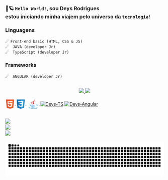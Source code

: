 ### 🚀🪐 `Hello World!`, sou Deys Rodrigues <br> estou iniciando minha viajem pelo universo da `tecnologia`! 

### Linguagens 

☄ `Front-end basic (HTML, CSS & JS)` <br>
☄  ` JAVA (developer Jr)` <br>
☄ ` TypeScript (developer Jr)` <br>
 ### Frameworks 
☄ ` ANGULAR (developer Jr)` 

##
<div align="center">
  
  <a href="https://github.com/deysrodrigues">
  <img height="150em" src="https://github-readme-stats.vercel.app/api?username=deysrodrigues&show_icons=true&theme=midnight-purple&include_all_commits=true&count_private=true"/>
  <img height="150em" src="https://github-readme-stats.vercel.app/api/top-langs/?username=deysrodrigues&layout=compact&langs_count=7&theme=midnight-purple"/> 
  
</div>

<div style="display: inline_block"><br>

  <img align="center" alt="Deys-HTML" height="30" width="30" src="https://raw.githubusercontent.com/devicons/devicon/master/icons/html5/html5-original.svg">
  <img align="center" alt="Deys-CSS" height="30" width="30" src="https://raw.githubusercontent.com/devicons/devicon/master/icons/css3/css3-original.svg">
  <img align="center" alt="Deys-JAVA" height="30" width="40" src="https://raw.githubusercontent.com/devicons/devicon/master/icons/java/java-original.svg">
  <img align="center" alt="Deys-TS" height="30" width="30" src="https://cdn.jsdelivr.net/gh/devicons/devicon/icons/typescript/typescript-original.svg">
  <img align="center" alt="Deys-Angular" height="30" width="30" src="https://cdn.jsdelivr.net/gh/devicons/devicon/icons/angularjs/angularjs-original.svg">
  
  
</div>

<div> <br>

 
 <a href = "mailto:RodriguesDeys@gmail.com"><img src="https://img.shields.io/badge/-Gmail-%23333?style=for-the-badge&logo=gmail&logoColor=orange" target="_blank"></a>
  <br>
 <a href="" target="_blank" ><img src="https://img.shields.io/badge/-LinkedIn-%230077B5?style=for-the-badge&logo=linkedin&logoColor=black" target="_blank">
   <br>
 <a href="https://www.behance.net/venushim" target="_blank" ><img src="https://img.shields.io/badge/-Behance-blueviolet?style=for-the-badge&logo=behance&logoColor=white" target="_blank">
 
 </div>

  ![Snake animation](https://github.com/DeysRodrigues/DeysRodrigues/blob/output/github-contribution-grid-snake.svg)
  
 
